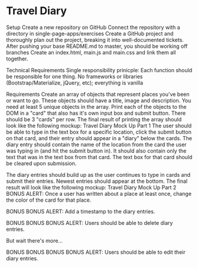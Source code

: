 # Travel Diary
Setup
Create a new repository on GitHub
Connect the repository with a directory in single-page-apps/exercises
Create a GitHub project and thoroughly plan out the project, breaking it into well-documented tickets.
After pushing your base README.md to master, you should be working off branches
Create an index.html, main.js and main.css and link them all together.

Technical Requirements
Single responsibility prinicple: Each function should be responsible for one thing.
No frameworks or libraries (Bootstrap/Materialize, jQuery, etc); everything is vanilla

Requirements
Create an array of objects that represent places you've been or want to go. These objects should have a title, image and description. You need at least 5 unique objects in the array.
Print each of the objects to the DOM in a "card" that also has it's own input box and submit button. There should be 3 "cards" per row.
The final result of printing the array should look like the following mockup: Travel Diary Mock Up Part 1
The user should be able to type in the text box for a specific location, click the submit button on that card, and their entry should appear in a "diary" below the cards.
The diary entry should contain the name of the location from the card the user was typing in (and hit the submit button in). It should also contain only the text that was in the text box from that card.
The text box for that card should be cleared upon submission.

The diary entries should build up as the user continues to type in cards and submit their entries. Newest entries should appear at the bottom. The final result will look like the following mockup: Travel Diary Mock Up Part 2
BONUS ALERT: Once a user has written about a place at least once, change the color of the card for that place.

BONUS BONUS ALERT: Add a timestamp to the diary entries.

BONUS BONUS BONUS ALERT: Users should be able to delete diary entries.

But wait there's more...

BONUS BONUS BONUS BONUS ALERT: Users should be able to edit their diary entries.
